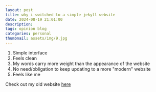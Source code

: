 ```yaml
---
layout: post
title: why i switched to a simple jekyll website 
date: 2024-08-19 21:01:00
description: 
tags: opinion blog
categories: personal
thumbnail: assets/img/9.jpg
---
```


1. Simple interface
2. Feels clean
3. My words carry more weight than the appearance of the website
4. No need/obligation to keep updating to a more "modern" website
5. Feels like me

Check out my old website [here](https://suchitahadimani.xyz)

